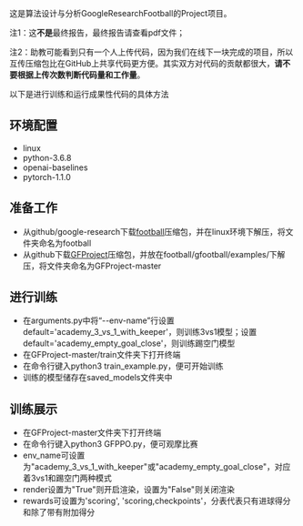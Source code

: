 这是算法设计与分析GoogleResearchFootball的Project项目。

注1：这**不是**最终报告，最终报告请查看pdf文件；

注2：助教可能看到只有一个人上传代码，因为我们在线下一块完成的项目，所以互传压缩包比在GitHub上共享代码更方便。其实双方对代码的贡献都很大，**请不要根据上传次数判断代码量和工作量**。

以下是进行训练和运行成果性代码的具体方法

## 环境配置

- linux
- python-3.6.8
- openai-baselines
- pytorch-1.1.0

## 准备工作
- 从github/google-research下载[football](https://github.com/google-research/football)压缩包，并在linux环境下解压，将文件夹命名为football
- 从github下载[GFProject](https://github.com/382308889/GFProject)压缩包，并放在football/gfootball/examples/下解压，将文件夹命名为GFProject-master

## 进行训练

- 在arguments.py中将“--env-name”行设置default='academy_3_vs_1_with_keeper'，则训练3vs1模型；设置default='academy_empty_goal_close'，则训练踢空门模型
- 在GFProject-master/train文件夹下打开终端
- 在命令行键入python3 train_example.py，便可开始训练
- 训练的模型储存在saved_models文件夹中

## 训练展示
- 在GFProject-master文件夹下打开终端
- 在命令行键入python3 GFPPO.py，便可观摩比赛
- env_name可设置为"academy_3_vs_1_with_keeper"或"academy_empty_goal_close"，对应着3vs1和踢空门两种模式
- render设置为"True"则开启渲染，设置为"False"则关闭渲染
- rewards可设置为'scoring', 'scoring,checkpoints'，分表代表只有进球得分和除了带有附加得分